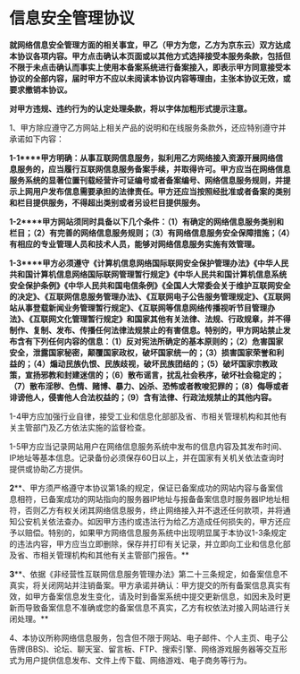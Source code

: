 # **信息安全管理协议**

**就网络信息安全管理方面的相关事宜，甲乙（甲方为您，乙方为京东云）双方达成本协议各项内容。甲方点击确认本页面或以其他方式选择接受本服务条款，包括但不限于未点击确认而事实上使用本备案系统进行备案接入，即表示甲方同意接受本协议的全部内容，届时甲方不应以未阅读本协议内容等理由，主张本协议无效，或要求撤销本协议。**

**对甲方违规、违约行为的认定处理条款，将以字体加粗形式提示注意。**

1、甲方除应遵守乙方网站上相关产品的说明和在线服务条款外，还应特别遵守并承诺如下内容：

**1-1****甲方明确：从事互联网信息服务，拟利用乙方网络接入资源开展网络信息服务的，应当履行互联网信息服务备案手续，并取得许可。甲方应当在网络信息服务系统的显著位置刊载经营许可证编号或者备案编号、网络信息服务规则，并提示上网用户发布信息需要承担的法律责任。甲方还应当按照经批准或者备案的类别和栏目提供服务，不得超出类别或者另设栏目提供服务。**

**1-2****甲方网站须同时具备以下几个条件：（1）有确定的网络信息服务类别和栏目；（2）有完善的网络信息服务规则；（3）有网络信息服务安全保障措施；（4）有相应的专业管理人员和技术人员，能够对网络信息服务实施有效管理。**

**1-3****甲方必须遵守《计算机信息网络国际联网安全保护管理办法》《中华人民共和国计算机信息网络国际联网管理暂行规定》《中华人民共和国计算机信息系统安全保护条例》《中华人民共和国电信条例》《全国人大常委会关于维护互联网安全的决定》、《互联网信息服务管理办法》、《互联网电子公告服务管理规定》、《互联网站从事登载新闻业务管理暂行规定》、《互联网等信息网络传播视听节目管理办法》、《互联网文化管理暂行规定》和国家其他有关法律、法规、行政规章，并不得制作、复制、发布、传播任何法律法规禁止的有害信息。特别的，甲方网站禁止发布含有下列任何内容的信息：（1）反对宪法所确定的基本原则的；（2）危害国家安全，泄露国家秘密，颠覆国家政权，破坏国家统一的；（3）损害国家荣誉和利益的；（4）煽动民族仇恨、民族歧视，破坏民族团结的；（5）破坏国家宗教政策，宣扬邪教和封建迷信的；（6）散布谣言，扰乱社会秩序，破坏社会稳定的；（7）散布淫秽、色情、赌博、暴力、凶杀、恐怖或者教唆犯罪的；（8）侮辱或者诽谤他人，侵害他人合法权益的；（9）含有法律、行政法规禁止的其他内容。**

1-4甲方应加强行业自律，接受工业和信息化部部及省、市相关管理机构和其他有关主管部门及乙方依法实施的监督检查。

1-5甲方应当记录网站用户在网络信息服务系统中发布的信息内容及其发布时间、IP地址等基本信息。记录备份必须保存60日以上，并在国家有关机关依法查询时提供或协助乙方提供。

**2****、甲方须严格遵守本协议第1条的规定，保证已备案成功的网站内容与备案信息相符，已备案成功的网站指向的服务器IP地址与报备备案信息时服务器IP地址相符，否则乙方有权关闭其网络信息服务，终止网络接入并不退还任何款项，并将通知公安机关依法查办。如因甲方违约或违法行为给乙方造成任何损失的，甲方还应予以赔偿。特别的，如果甲方网络信息服务系统中出现明显属于本协议1-3条规定的违法内容，甲方应当立即删除，保存并打印有关记录，并立即向工业和信息化部及省、市相关管理机构和其他有关主管部门报告。**

**3****、依据《非经营性互联网信息服务管理办法》第二十三条规定，如备案信息不真实，将关闭网站并注销备案。甲方承诺并确认：甲方提交的所有备案信息真实有效，如甲方备案信息发生变化，请及时到备案系统中提交更新信息，如因未及时更新而导致备案信息不准确或您的备案信息不真实，乙方有权依法对接入网站进行关闭处理。**

4、本协议所称网络信息服务，包含但不限于网站、电子邮件、个人主页、电子公告牌(BBS)、论坛、聊天室、留言板、FTP、搜索引擎、网络游戏服务器等交互形式为用户提供信息发布、文件上传下载、网络游戏、电子商务等行为。 
